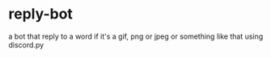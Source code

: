 # reply-bot
a bot that reply to a word if it's a gif, png or jpeg or something like that
using discord.py

